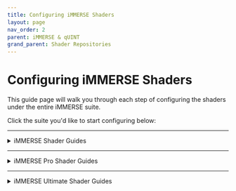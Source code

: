 ```yaml
---
title: Configuring iMMERSE Shaders
layout: page
nav_order: 2
parent: iMMERSE & qUINT
grand_parent: Shader Repositories
---
```


# Configuring iMMERSE Shaders

This guide page will walk you through each step of configuring the shaders under the entire iMMERSE suite.

Click the suite you'd like to start configuring below:

---

<details markdown="block" class="details-tree">
<summary>iMMERSE Shader Guides</summary>

This dropdown will serve as a guide for setting up and configuring specific shaders within the standard iMMERSE shader suite!

<details markdown="block" class="details-tree">
<summary>iMMERSE Anti Aliasing</summary>

iMMERSE Anti-Aliasing is a robust iteration of SMAA offering up to twice the performance of the original shader depending on your settings!

---

### Understanding the Basics of iMMERSE Anti Aliasing's Parameters

* Edge Detection Type - Different options given to the user in order to allow for customability in what type of edge detection is used. (Best being `Color edge detection (max)`)
* Enable Predicated Thresholding - Allows for iMMERSE Anti Alaiasing to utilize the depth buffer to better calculate edges that often get missed by the edge detection methods. (Best being enabled)
* Debug Output - Several options for the user to better configure iMMERSE Anti Aliasing
* SMAA_USE_EXTENDED_EDGE_DETECTION - This preprocessor for iMMERSE Anti Aliasing extends the color detection range of SMAA, allowing for increased detection of edges. (Usable Values: 0/1)

<details markdown="block" class="details-tree">
<summary>Configuring iMMERSE Anti Aliasing with Depth (Best Output)</summary>

### Step 1: Configuring iMMERSE Anti Aliasing for Best Output

1. Enable the `View edges` `Debug Output`.

![Debug Output Preview](./images/immerse/smaa_debug_edges_preview.png)

2. Enable the `Color edge detection (max)` `Edge Detection Type`.

3. Check the option for `Enable Predicated Thresholding` - With this selected, you should notice a large decrease of edges that are being detected, this is normal, do not panic!

![Enable Predicated Thresholding Debug Output Preview](./images/immerse/smaa_debug_edges_depth_preview.png)

4. Reduce `Edge Detection Threshold` and `Depth Edge Detection Threshold` to the lowest value that they can go - This will increase the amount of edges that you see, we will configure this more as we go on.

![Reducing Edge Detection Threshold and Depth Edge Detection Threshold Parameter Preview](./images/immerse/smaa_reduce_edt_and_dedt.png)

5. Reduce `Predication Threshold` as low as it can go - If you already have this set to default values, this will likely not change much within your scene.

![Reducing Predication Threshold Parameter Preview](./images/immerse/smaa_reduce_pt.png)

6. Increase `Predication Strength` just enough to the point where you notice no extra changes within the scene. This will increase the depth predication strength in order to grab more edges that are noticble in depth, but not by the edge detection method.

  * Good `Predication Strength` value debug output:

  ![Good](./images/immerse/smaa_debug_edge_prediction_good_strength_preview.png)

  * Poor `Predication Strength` value debug output:

  ![Not Good](./images/immerse/smaa_debug_edge_prediction_bad_strength_preview.png)

7. Reduce `Predication Scale` as far as you can go without picking up noise from textures.

  * Good `Predication Scale` value debug output:

  ![Good](./images/immerse/smaa_debug_edge_pred_scale_good.png)

  * Poor `Predication Scale` value debug output:
  
  ![Not Good](./images/immerse/smaa_debug_edge_pred_scale_bad.png)

8. If performance is permitting in your game and system, max out:
  * `Max Search Steps`
  * `Max Search Steps Diagonal`
  * `Corner Rounding`

  If performance is an issue, you can reduce these down to whatever value pleases your framerate choice.

---

From this point forward you should notice a decrease in shimmer and bright aliasing within your game. Note that this will not take away everything, but it can help enough to give you that extra smoothing to edges!

  * SMAA Enabled:

  ![Enabled](./images/immerse/smaa_enabled_preview.png)

  * SMAA Disabled:

  ![Disabled](./images/immerse/smaa_disabled_preview.png)


You can now disable `Debug Output` and continue to the game as usual!

</details>

</details>

</details>

---

<details markdown="block" class="details-tree">
<summary>iMMERSE Pro Shader Guides</summary>

This portion will serve as a guide for setting up and configuring specific shaders within the iMMERSE Pro shader suite!

<details markdown="block" class="details-tree">
<summary>iMMERSE Pro Clarity</summary>

Clarity is a shader that allows you to enhance texture and imaged details by adjusting the image's local contrast.

This allows you to add a soft glow or sharp, gritty textures to your game without the standard issues of haloing or noise.

Below is our guide on how to utilize Clarity to your advantage, and what you should look out for in order to get the best image possible!

<details markdown="block" class="details-tree">
<summary>Adding Details | No Depth Separation</summary>

Since Clarity is a local contrasting sharpener, you can easily get more precieved quality or "Clartiy" out of your game's textures, this guide will go over how to do so without destroying your image all together without using depth separation!


---

### Step 1: Enable the Shader

Simply check the shader `iMMERSE Pro Clarity [MartysMods_CLARITY.fx]` in the `Home` tab of ReShade.

![Check Clarity Shader](./images/immerse/immerse_clarity_enable.png)

This will activate Clarity and give you the arguments at the bottom to change.

![Show User Clarity Options with Defaults](./images/immerse/show_user_clarity_arguments.png)

---

### Step 2: Configure `Texture Intensity` for Increased Perception and Clarity

To configure `Texture Intensity` for increased perception and clarity in the scene, move the slider to the right.

This does not take much.<br>
You will notice that textures end up popping out more, and the contrast of the overall scene will increase.

However, do not go extremely overboard with this effect, as it can damage the game author's original envision for the game!

Example of the base game:

![Clarity Texture Intensity Base Game Image](./images/immerse/clarity_base_game_image.png)

Example of a properly configured `Texture Intensity`:

![Clarity Texture Intensity Properly Configured](./images/immerse/clarity_properly_configured.png)

Example of a poorly configured `Texture Intensity`:

![Clarity Texture Intensity Poorly Configured](./images/immerse/clarity_poorly_configured.png)

Once you have configured this argument to your liking, you might notice that the scene is slightly darker than it should be - this is where `Local Contrast Intensity` will come into play!

---

### Step 3: Configure `Local Contrast Intensity` to Remove Some Contrast

In order to remove some contrast from the image, while still keeping the benifits that iMMERSE Pro Clarity has to offer, you can configure the `Local Contrast Intensity` argument!

This argument is touchy, so it only needs a little bit.

You are going to want to match the original game world's contrast with this, so that when you flick iMMERSE Pro Clarty on and off, you would see no difference in the white and black points!

Moving this slider to the right, will increase the local contrast intensity giving the image a brighter feeling, while moving it to the left and give you a darker feel.

Example of the base game:

![Clarity Local Contrast Base Game Image](./images/immerse/clarity_base_game_image.png)

Example of a properly configured `Local Contrast Intensity`:

![Clarity Local Contrast Properly Configured](./images/immerse/clarity_properly_configured.png)

Example of a poorly configured `Local Contrast Intensity`:

![Clarity Local Contrast Poorly Configured](./images/immerse/clarity_local_contrast_poorly_configured.png)

If you get results that are close to the original game, with the added benifits of increased texture resolve/quality - you have set up Clarity without any depth separation properly!

</details>

</details>

</details>

---

<details markdown="block" class="details-tree">
<summary>iMMERSE Ultimate Shader Guides</summary>

Coming Soon >:)

</details
